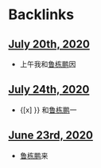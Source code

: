 
# Backlinks
## [July 20th, 2020](<July 20th, 2020.md>)
- 上午我和[鲁栋鹏](<鲁栋鹏.md>)因

## [July 24th, 2020](<July 24th, 2020.md>)
- {[x] }} 和[鲁栋鹏](<鲁栋鹏.md>)一

## [June 23rd, 2020](<June 23rd, 2020.md>)
- [鲁栋鹏](<鲁栋鹏.md>)来

